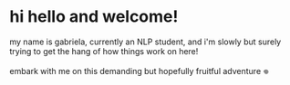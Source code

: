 # hi hello and welcome! 
my name is gabriela, currently an NLP student, and i'm slowly but surely trying to get the hang of how things work on here! <br>
<br>
embark with me on this demanding but hopefully fruitful adventure 𖦹 
